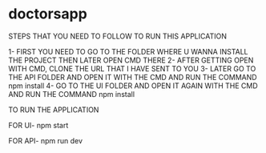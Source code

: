 # doctorsapp

STEPS THAT YOU NEED TO FOLLOW TO RUN THIS APPLICATION

1- FIRST YOU NEED TO GO TO THE FOLDER WHERE U WANNA INSTALL THE PROJECT THEN LATER OPEN CMD THERE 
2- AFTER GETTING OPEN WITH CMD, CLONE THE URL THAT I HAVE SENT TO YOU 
3- LATER GO TO THE API FOLDER AND OPEN IT WITH THE CMD AND RUN THE COMMAND npm install
4- GO TO THE UI FOLDER AND OPEN IT AGAIN WITH THE CMD AND RUN THE COMMAND npm install

TO RUN THE APPLICATION

FOR UI-
npm start

FOR API-
npm run dev

